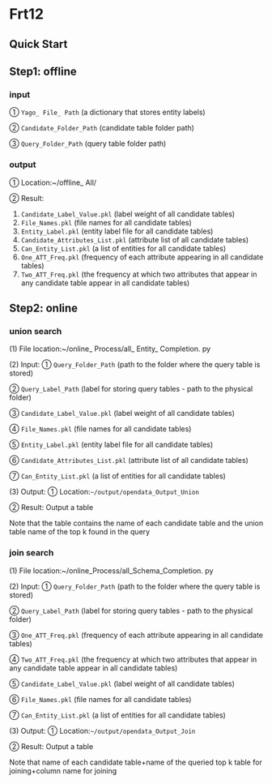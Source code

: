 <div>
    <h1>Frt12</h1>
</div>

<h2>Quick Start</h2>

## Step1: offline

### input

① `Yago_ File_ Path` (a dictionary that stores entity labels)

② `Candidate_Folder_Path` (candidate table folder path)

③ `Query_Folder_Path` (query table folder path)

### output

① Location:~/offline_ All/

② Result:
1) `Candidate_Label_Value.pkl` (label weight of all candidate tables)
2) `File_Names.pkl` (file names for all candidate tables)
3) `Entity_Label.pkl` (entity label file for all candidate tables)
4) `Candidate_Attributes_List.pkl` (attribute list of all candidate tables)
5) `Can_Entity_List.pkl` (a list of entities for all candidate tables)
6) `One_ATT_Freq.pkl` (frequency of each attribute appearing in all candidate tables)
7) `Two_ATT_Freq.pkl` (the frequency at which two attributes that appear in any candidate table appear in all candidate tables)

## Step2: online

### union search

(1) File location:~/online_ Process/all_ Entity_ Completion. py

(2) Input:
① `Query_Folder_Path` (path to the folder where the query table is stored)

② `Query_Label_Path` (label for storing query tables - path to the physical folder)

③ `Candidate_Label_Value.pkl` (label weight of all candidate tables)

④ `File_Names.pkl` (file names for all candidate tables)

⑤ `Entity_Label.pkl` (entity label file for all candidate tables)

⑥ `Candidate_Attributes_List.pkl` (attribute list of all candidate tables)

⑦ `Can_Entity_List.pkl` (a list of entities for all candidate tables)

(3) Output:
① Location:`~/output/opendata_Output_Union`

② Result: Output a table

Note that the table contains the name of each candidate table and the union table name of the top k found in the query

### join search

(1) File location:~/online_Process/all_Schema_Completion. py

(2) Input:
① `Query_Folder_Path` (path to the folder where the query table is stored)

② `Query_Label_Path` (label for storing query tables - path to the physical folder)

③ `One_ATT_Freq.pkl` (frequency of each attribute appearing in all candidate tables)

④ `Two_ATT_Freq.pkl` (the frequency at which two attributes that appear in any candidate table appear in all candidate tables)

⑤ `Candidate_Label_Value.pkl` (label weight of all candidate tables)

⑥ `File_Names.pkl` (file names for all candidate tables)

⑦ `Can_Entity_List.pkl` (a list of entities for all candidate tables)

(3) Output:
① Location:`~/output/opendata_Output_Join`

② Result: Output a table

Note that name of each candidate table+name of the queried top k table for joining+column name for joining


